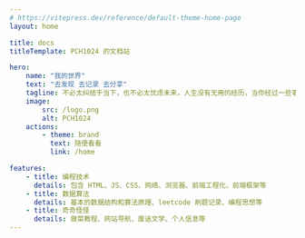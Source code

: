 ```yaml
---
# https://vitepress.dev/reference/default-theme-home-page
layout: home

title: docs
titleTemplate: PCH1024 的文档站

hero:
    name: "我的世界"
    text: "去发现 去记录 去分享"
    tagline: 不必太纠结于当下，也不必太忧虑未来，人生没有无用的经历，当你经过一些事情之后，眼前的风景已经和从前不一样了。
    image:
        src: /logo.png
        alt: PCH1024
    actions:
        - theme: brand
          text: 随便看看
          link: /home

features:
    - title: 编程技术
      details: 包含 HTML、JS、CSS、网络、浏览器、前端工程化、前端框架等
    - title: 数据算法
      details: 基本的数据结构和算法原理、leetcode 刷题记录、编程思想等
    - title: 奇奇怪怪
      details: 做菜教程、网站导航、废话文学、个人信息等
---
```


